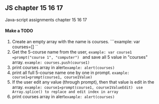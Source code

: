 ## JS chapter 15 16 17
Java-script assignments chapter 15 16 17

#### Make a TODO
1. Create an empty array with the name is courses. ```example: var courses=[] ``
2. Get the 5-course name from the user, ```example: var course1 =prompt("course 1", "computer") ``` and save all 5 value in "courses" array. ```example: courses.push(course1)```
3. print courses array in alert```example: alert(courses)```
4. print all full 5-course name one by one in prompt. ```example: course1=prompt(course1, course1Value)```
5. If the user edit any value (through prompt), then that value is edit in the array. ```example: course1=prompt(course1, course1ValueEdit)``` 
``` use Array.splice() to replace and edit index in array```
6. print courses array in alert```example: alert(courses)```